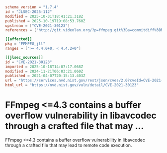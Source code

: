 ```toml
schema_version = "1.7.4"
id = "JLSEC-2025-112"
modified = 2025-10-31T18:41:21.318Z
published = 2025-10-19T19:08:53.760Z
upstream = ["CVE-2021-30123"]
references = ["http://git.videolan.org/?p=ffmpeg.git%3Ba=commitdiff%3Bh=d6f293353c94c7ce200f6e0975ae3de49787f91f", "https://security.gentoo.org/glsa/202105-24", "https://trac.ffmpeg.org/ticket/8845", "https://trac.ffmpeg.org/ticket/8863", "http://git.videolan.org/?p=ffmpeg.git%3Ba=commitdiff%3Bh=d6f293353c94c7ce200f6e0975ae3de49787f91f", "https://security.gentoo.org/glsa/202105-24", "https://trac.ffmpeg.org/ticket/8845", "https://trac.ffmpeg.org/ticket/8863"]

[[affected]]
pkg = "FFMPEG_jll"
ranges = [">= 4.4.0+0, < 4.4.2+0"]

[[jlsec_sources]]
id = "CVE-2021-30123"
imported = 2025-10-18T14:07:17.068Z
modified = 2024-11-21T06:03:21.060Z
published = 2021-04-07T20:15:13.403Z
url = "https://services.nvd.nist.gov/rest/json/cves/2.0?cveId=CVE-2021-30123"
html_url = "https://nvd.nist.gov/vuln/detail/CVE-2021-30123"
```

# FFmpeg <=4.3 contains a buffer overflow vulnerability in libavcodec through a crafted file that may ...

FFmpeg <=4.3 contains a buffer overflow vulnerability in libavcodec through a crafted file that may lead to remote code execution.

